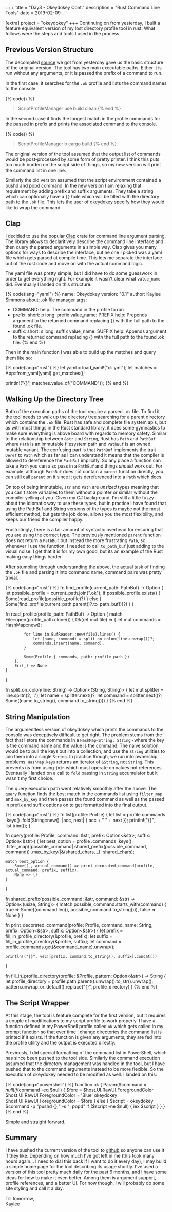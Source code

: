 +++
title = "Day3 - Okeydokey Cont."
description = "Rust Command Line Tools"
date = 2019-02-09

[extra]
project = "okeydokey"
+++
Continuing on from yesterday, I built a feature equivalent version of my lost
directory profile tool in rust. What follows were the steps and tools I used in
the process.

## Previous Version Structure

The decompiled
[source](https://gist.github.com/Kethku/ee982b01ef4ef022da3522b28e3997ad) we got
from yesterday gave us the basic structure of the original version. The tool has
two main executable paths. Either it is run without any arguments, or it is
passed the prefix of a command to run. 

In the first case, it searches for the `.ok` profile and lists the command names
to the console.

{% code() %}
> ScriptProfileManager
use
build
clean
{% end %}

In the second case it finds the longest match in the profile commands for the
passed in prefix and prints the associated command to the console.

{% code() %}
> ScriptProfileManager b
cargo build
{% end %}

The original version of the tool assumed that the output list of commands would
be post-processed by some form of pretty printer. I think this puts too much
burden on the script side of things, so my new version will print the command
list in one line.

Similarly the old version assumed that the script environment contained a pushd
and popd command. In the new version I am relaxing that requirement by adding
prefix and suffix arguments. They take a string which can optionally have a `{}`
hole which will be filled with the directory path to the `.ok` file. This lets
the user of okeydokey specify how they would like to wrap the command.

## Clap

I decided to use the popular [Clap](https://github.com/clap-rs/clap) crate for
command line argument parsing. The library allows to declaritively describe the
command line interface and then query the parsed arguments in a simple way. Clap
gives you many options for ways to describe the interface, but he one I picked
was a yaml file which gets parsed at compile time. This lets me separate the
interface out of the rust code and move on with the actual command logic.

The yaml file was pretty simple, but I did have to do some guesswork in order to
get everything right. For example it wasn't clear what `value_name` did.
Eventually I landed on this structure:

{% code(lang="yaml") %}
name: Okeydokey
version: "0.1"
author: Kaylee Simmons
about: .ok file manager
args:
  - COMMAND:
      help: The command in the profile to run
  - prefix:
      short: p
      long: prefix
      value_name: PREFIX
      help: Prepends argument to the returned command replacing {} with the full path to the found .ok file.
  - suffix:
      short: s
      long: suffix
      value_name: SUFFIX
      help: Appends argument to the returned command replacing {} with the full path to the found .ok file.
{% end %}

Then in the main function I was able to build up the matches and query them like so:

{% code(lang="rust") %}
let yaml = load_yaml!("cli.yml");
let matches = App::from_yaml(yaml).get_matches();

println!("{}", matches.value_of("COMMAND"));
{% end %}

## Walking Up the Directory Tree

Both of the execution paths of the tool require a parsed `.ok` file. To find it
the tool needs to walk up the directory tree searching for a parent directory
which contains the `.ok` file. Rust has safe and complete file system apis, but
as with most things in the Rust standard library, it does some gymnastics to
make sure everything is above board with regards to memory safety. Similar to
the relationship between `&str` and `String`, Rust has `Path` and `PathBuf`
where `Path` is an immutable filesystem path and `PathBuf` is an owned mutable
variant. The confusing part is that `PathBuf` implements the trait `Deref` to
`Path` which as far as I can understand it means that the compiler is allowed to
dereference the `PathBuf` implicitly. So any place a function can take a `Path`
you can also pass in a `PathBuf` and things *should* work out. For example,
although `PathBuf` does not contain a `parent` function directly, you can still
call `parent` on it since it gets dereferenced into a `Path` which does.

On top of being immutable, `str` and `Path` are *unsized* types meaning that you
can't store variables to them without a pointer or similar without the compiler
yelling at you. Given my C# background, I'm still a little fuzzy about the
idiomatic way to use these types, but in practice I have found that using the
PathBuf and String versions of the types is maybe not the most efficient method,
but gets the job done, allows you the most flexibility, and keeps our friend the
compiler happy. 

Frustratingly, there is a fair amount of syntactic overhead for ensuring that
you are using the correct type. The previously mentioned `parent` function does
not return a `PathBuf` but instead the more frustrating `Path`, so whenever I
use the function, I needed to call `to_path_buf` just adding to the visual
noise. I get that it is for my own good, but its an example of the Rust making
easy things harder.

After stumbling through understanding the above, the actual task of finding the
`.ok` file and parsing it into command name, command pairs was pretty trivial.

{% code(lang="rust") %}
fn find_profile(current_path: PathBuf) -> Option<Profile> {
    let possible_profile = current_path.join(".ok");
    if possible_profile.exists() {
        Some(read_profile(possible_profile)?)
    } else {
        Some(find_profile(current_path.parent()?.to_path_buf())?)
    }
}

fn read_profile(profile_path: PathBuf) -> Option<Profile> {
    match File::open(profile_path.clone()) {
        Ok(ref mut file) => {
            let mut commands = HashMap::new();

            for line in BufReader::new(file).lines() {
                let (name, command) = split_on_colon(line.unwrap())?;
                commands.insert(name, command);
            }

            Some(Profile { commands, path: profile_path })
        },
        Err(_) => None
    }
}

fn split_on_colon(line: String) -> Option<(String, String)> {
    let mut splitter = line.splitn(2, ':');
    let name = splitter.next()?;
    let command = splitter.next()?;
    Some((name.to_string(), command.to_string()))
}
{% end %}

## String Manipulation

The argumentless version of okeydokey which prints the commands to the console
was deceptively difficult to get right. The problem stems from the fact that I
store the commands in a `HashMap<String, String>` where the key is the command
name and the value is the command. The naive solution would be to pull the keys
out into a collection, and use the `String` utilities to join them into a single
`String`. In practice though, we run into ownership problems. `HashMap.keys`
returns an iterator of `&String`, not `String`. This prevents us from using
`join` which must operate on values not references. Eventually I landed
on a call to `fold` passing in `String` accumulator but it wasn't my first choice.

The query execution path went relatively smoothly after the above. The `query` function finds the best match in the commands list using `filter_map` and `max_by_key` and then passes the found command as well as the passed in prefix and suffix options on to get formatted into the final output.

{% code(lang="rust") %}
fn list(profile: Profile) {
    let list = profile.commands
        .keys()
        .fold(String::new(), |acc, next| {
            acc + " " + next
        });
    println!("{}", list.trim());
}

fn query(profile: Profile, command: &str, prefix: Option<&str>, suffix: Option<&str>) {
    let best_option = profile
        .commands
        .keys()
        .filter_map(|possible_command| shared_prefix(possible_command, command))
        .max_by_key(|&(shared_chars, _)| shared_chars);

    match best_option {
        Some((_, actual_command)) => print_decorated_command(profile, actual_command, prefix, suffix),
        None => ()
    }
}

fn shared_prefix(possible_command: &str, command: &str) -> Option<(usize, String)> {
    match possible_command.starts_with(command) {
        true => Some((command.len(), possible_command.to_string())),
        false => None
    }
}

fn print_decorated_command(profile: Profile, command_name: String, prefix: Option<&str>, suffix: Option<&str>) {
    let prefix = fill_in_profile_directory(&profile, prefix);
    let suffix = fill_in_profile_directory(&profile, suffix);
    let command = profile.commands.get(&command_name).unwrap();

    println!("{}", vec![prefix, command.to_string(), suffix].concat())
}

fn fill_in_profile_directory(profile: &Profile, pattern: Option<&str>) -> String {
    let profile_directory = profile.path.parent().unwrap().to_str().unwrap();
    pattern.unwrap_or_default().replace("{}", profile_directory)
}
{% end %}

## The Script Wrapper

At this stage, the tool is feature complete for the first version, but it
requires a couple of modifications to my script profile to work properly. I have
a function defined in my PowerShell profile called `ok` which gets called in my
prompt function so that ever time I change directories the command list is
printed if it exists. If the function is given any arguments, they are fed into
the profile utility and the output is executed directly.

Previously, I did special formatting of the command list in PowerShell, which
has since been pushed to the tool side. Similarly the command execution assumed
that the directory management was handled in the tool, but I have pushed that to
the command arguments instead to be more flexible. So the execution of okeydokey
needed to be modified as well. I landed on this:

{% code(lang="powershell") %}
function ok
{
  Param($command = $null)
  if ($command -eq $null) {
    $fore = $host.UI.RawUI.ForegroundColor
    $host.UI.RawUI.ForegroundColor = 'Blue'
    okeydokey
    $host.UI.RawUI.ForegroundColor = $fore
  } else {
    $script = okeydokey $command -p "pushd {};" -s "; popd"
    if ($script -ne $null) {
      iex $script
    }
  }
}
{% end %}

Simple and straight forward.

## Summary

I have pushed the current version of the tool to
[github](https://github.com/Kethku/okeydokey) so anyone can use it if they like.
Depending on how much I've got left in me (this took many hours again... I need
to dial this back if I want to do it every day), I may build a simple home page
for the tool describing its usage shortly. I've used a version of this tool
pretty much daily for the past 6 months, and I have some ideas for how to make
it even better. Among them is argument support, profile references, and a better
UI. For now though, I will probably do some site styling and call it a day.

Till tomorrow,  
Kaylee
